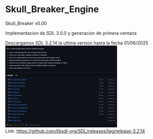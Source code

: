 # Skull_Breaker_Engine
Skull_Breaker v0.00

Implementacion de SDL 3.0.0 y generacion de primera ventana

Descargamos SDL 3.2.14 la ultima version hasta la fecha 01/06/2025
![pagina oficial SDL](Imagenes/SDL.png)<br>
Link: https://github.com/libsdl-org/SDL/releases/tag/release-3.2.14